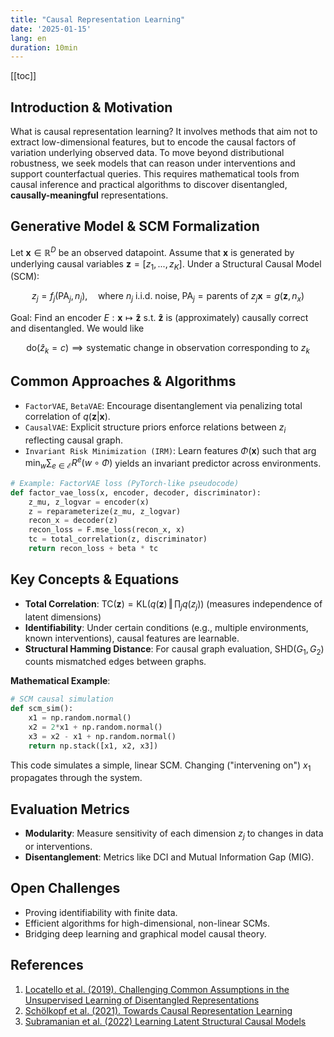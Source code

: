 ```yaml
---
title: "Causal Representation Learning"
date: '2025-01-15'
lang: en
duration: 10min
---
```


[[toc]]

## Introduction & Motivation

What is causal representation learning? It involves methods that aim not to extract low-dimensional features, but to encode the causal factors of variation underlying observed data. To move beyond distributional robustness, we seek models that can reason under interventions and support counterfactual queries. This requires mathematical tools from causal inference and practical algorithms to discover disentangled, **causally-meaningful** representations.

## Generative Model & SCM Formalization

Let $\mathbf{x} \in \mathbb{R}^D$ be an observed datapoint. Assume that $\mathbf{x}$ is generated by underlying causal variables $\mathbf{z} = [z_1, ..., z_K]$. Under a Structural Causal Model (SCM):

$$
z_j = f_j(\mathrm{PA}_j, n_j), \quad \text{where} ~ n_j ~\text{i.i.d. noise}, \; \mathrm{PA}_j=\text{parents of }z_j
\mathbf{x} = g(\mathbf{z}, n_x)
$$

Goal: Find an encoder $E: \mathbf{x} \mapsto \mathbf{\hat{z}}$ s.t. $\mathbf{\hat{z}}$ is (approximately) causally correct and disentangled. We would like

$$
\text{do}(\hat{z}_k = c) \implies \text{systematic change in observation corresponding to } z_k
$$

## Common Approaches & Algorithms

- `FactorVAE`, `BetaVAE`: Encourage disentanglement via penalizing total correlation of $q(\mathbf{z}|\mathbf{x})$.
- `CausalVAE`: Explicit structure priors enforce relations between $z_i$ reflecting causal graph.
- `Invariant Risk Minimization (IRM)`: Learn features $\Phi(\mathbf{x})$ such that $\arg\min_{w} \sum_{e\in \mathcal{E}} R^e(w \circ \Phi)$ yields an invariant predictor across environments.

```python
# Example: FactorVAE loss (PyTorch-like pseudocode)
def factor_vae_loss(x, encoder, decoder, discriminator):
    z_mu, z_logvar = encoder(x)
    z = reparameterize(z_mu, z_logvar)
    recon_x = decoder(z)
    recon_loss = F.mse_loss(recon_x, x)
    tc = total_correlation(z, discriminator)
    return recon_loss + beta * tc
```

## Key Concepts & Equations

- **Total Correlation**: $\mathrm{TC}(\mathbf{z}) = \mathrm{KL}(q(\mathbf{z}) \,\Vert\, \prod_j q(z_j))$ (measures independence of latent dimensions)
- **Identifiability**: Under certain conditions (e.g., multiple environments, known interventions), causal features are learnable.
- **Structural Hamming Distance**: For causal graph evaluation, $\mathrm{SHD}(G_1,G_2)$ counts mismatched edges between graphs.

**Mathematical Example**:

```python
# SCM causal simulation
def scm_sim():
    x1 = np.random.normal()
    x2 = 2*x1 + np.random.normal()
    x3 = x2 - x1 + np.random.normal()
    return np.stack([x1, x2, x3])
```

This code simulates a simple, linear SCM. Changing ("intervening on") $x_1$ propagates through the system.

## Evaluation Metrics

- **Modularity**: Measure sensitivity of each dimension $z_j$ to changes in data or interventions.
- **Disentanglement**: Metrics like DCI and Mutual Information Gap (MIG).

## Open Challenges

- Proving identifiability with finite data.
- Efficient algorithms for high-dimensional, non-linear SCMs.
- Bridging deep learning and graphical model causal theory.

## References

1. [Locatello et al. (2019). Challenging Common Assumptions in the Unsupervised Learning of Disentangled Representations](https://arxiv.org/abs/1811.12359)
2. [Schölkopf et al. (2021). Towards Causal Representation Learning](https://arxiv.org/abs/2102.11107)
3. [Subramanian et al. (2022) Learning Latent Structural Causal Models](https://arxiv.org/abs/2210.13583)
